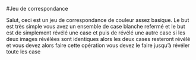 #Jeu de correspondance 

Salut, ceci est un jeu de correspondance de couleur assez basique. Le but est très simple vous avez un ensemble de case blanche refermé et le but est de simplement révélé une case et puis de révélé une autre case si les deux images révélées sont identiques alors les deux cases resteront révélé et vous devez alors faire cette opération vous devez le faire jusqu’à révéler toute les case